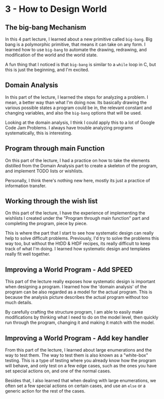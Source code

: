 # 3 - How to Design World

## The big-bang Mechanism

In this 4 part lecture, I learned about a new primitive called `big-bang`. Big bang is a polymorphic primitive, that means it can take on any form. I learned how to use `big-bang` to automate the drawing, redrawing, and modification of the world and the world state.

A fun thing that I noticed is that `big-bang` is similar to a `while` loop in C, but this is just the beginning, and I'm excited.

## Domain Analysis

In this part of the lecture, I learned the steps for analyzing a problem. I mean, a better way than what I'm doing now. Its basically drawing the various possible states a program could be in, the relevant constant and changing variables, and also the `big-bang` options that will be used.

Looking at the domain analysis, I think I could apply this to a lot of Google Code Jam Problems. I always have trouble analyzing programs systematically, this is interesting.

## Program through main Function

On this part of the lecture, I had a practice on how to take the elements distilled from the Domain Analysis part to create a skeleton of the program, and implement TODO lists or wishlists.

Personally, I think there's nothing new here, mostly its just a practice of information transfer.

## Working through the wish list

On this part of the lecture, I have the experience of implementing the wishlists I created under the "Program through main function" part and completing the program, piece by piece. 

This is where the part that I start to see how systematic design can really help to solve difficult problems. Previously, I'd try to solve the problems this way too, but without the HtDD & HtDF recipes, its really difficult to keep track of what I'm doing. I learned how systematic design and templates really fit well together.

## Improving a World Program - Add SPEED

This part of the lecture really exposes how systematic design is important when designing a program. I learned how the 'domain analysis' of the program can be also regarded as a model for the actual program. This is because the analysis picture describes the actual program without too much details. 

By carefully crafting the structure program, I am able to easily make modifications by thinking what I need to do on the model level, then quickly run through the program, changing it and making it match with the model.

## Improving a World Program - Add key handler

From this part of the lecture, I learned about large enumerations and the way to test them. The way to test them is also known as a "white-box" testing. This is a type of testing where you already know how the program will behave, and only test on a few edge cases, such as the ones you have set special actions on, and one of the normal cases.

Besides that, I also learned that when dealing with large enumerations, we often set a few special actions on certain cases, and use an `else` or a generic action for the rest of the cases.